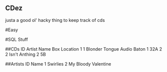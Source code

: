 CDez
----
justa a good ol' hacky thing to keep track of cds

#Easy 

#SQL Stuff

##CDs
ID	Artist	Name							Box		Location
1	1		Blonder Tongue Audio Baton		1		32A
2	2		Isn't Anthing					2		5B

##Artists
ID	Name
1	Swirlies
2	My Bloody Valentine

